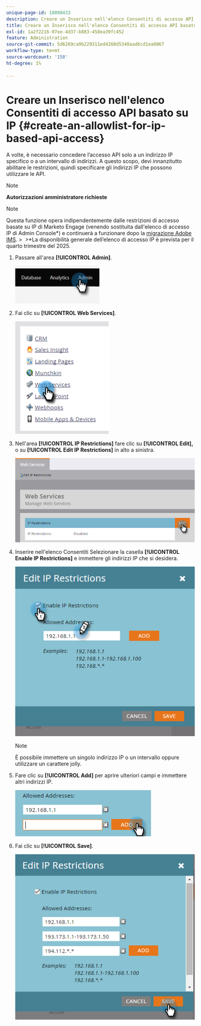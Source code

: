 ```yaml
---
unique-page-id: 10098433
description: Creare un Inserisco nell'elenco Consentiti di accesso API basato su IP - Documentazione di Marketo - Documentazione del prodotto
title: Creare un Inserisco nell'elenco Consentiti di accesso API basato su IP
exl-id: 1a2f2216-07ee-4d37-b883-458ea39fc452
feature: Administration
source-git-commit: 5d6269ca9b229311ed4260d5340aad6cd1ea0067
workflow-type: tm+mt
source-wordcount: '158'
ht-degree: 1%

---
```


# Creare un Inserisco nell&#39;elenco Consentiti di accesso API basato su IP {#create-an-allowlist-for-ip-based-api-access}

A volte, è necessario concedere l’accesso API solo a un indirizzo IP specifico o a un intervallo di indirizzi. A questo scopo, devi innanzitutto abilitare le restrizioni, quindi specificare gli indirizzi IP che possono utilizzare le API.

>[!NOTE]
>
>**Autorizzazioni amministratore richieste**

>[!NOTE]
>
>Questa funzione opera indipendentemente dalle restrizioni di accesso basate su IP di Marketo Engage (venendo sostituita dall&#39;elenco di accesso IP di Admin Console*) e continuerà a funzionare dopo la [migrazione Adobe IMS](/help/marketo/product-docs/administration/marketo-with-adobe-identity/adobe-identity-management-overview.md).
>&#x200B;> 
>&#x200B;>&#42;La disponibilità generale dell’elenco di accesso IP è prevista per il quarto trimestre del 2025.

1. Passare all&#39;area **[!UICONTROL Admin]**.

   ![](assets/create-an-allowlist-for-ip-based-api-access-1.png)

1. Fai clic su **[!UICONTROL Web Services]**.

   ![](assets/create-an-allowlist-for-ip-based-api-access-2.png)

1. Nell&#39;area **[!UICONTROL IP Restrictions]** fare clic su **[!UICONTROL Edit],** o su **[!UICONTROL Edit IP Restrictions]** in alto a sinistra.

   ![](assets/create-an-allowlist-for-ip-based-api-access-3.png)

1. Inserire nell&#39;elenco Consentiti Selezionare la casella **[!UICONTROL Enable IP Restrictions]** e immettere gli indirizzi IP che si desidera.

   ![](assets/create-an-allowlist-for-ip-based-api-access-4.png)

   >[!NOTE]
   >
   >È possibile immettere un singolo indirizzo IP o un intervallo oppure utilizzare un carattere jolly.

1. Fare clic su **[!UICONTROL Add]** per aprire ulteriori campi e immettere altri indirizzi IP.

   ![](assets/create-an-allowlist-for-ip-based-api-access-5.png)

1. Fai clic su **[!UICONTROL Save]**.

   ![](assets/create-an-allowlist-for-ip-based-api-access-6.png)
